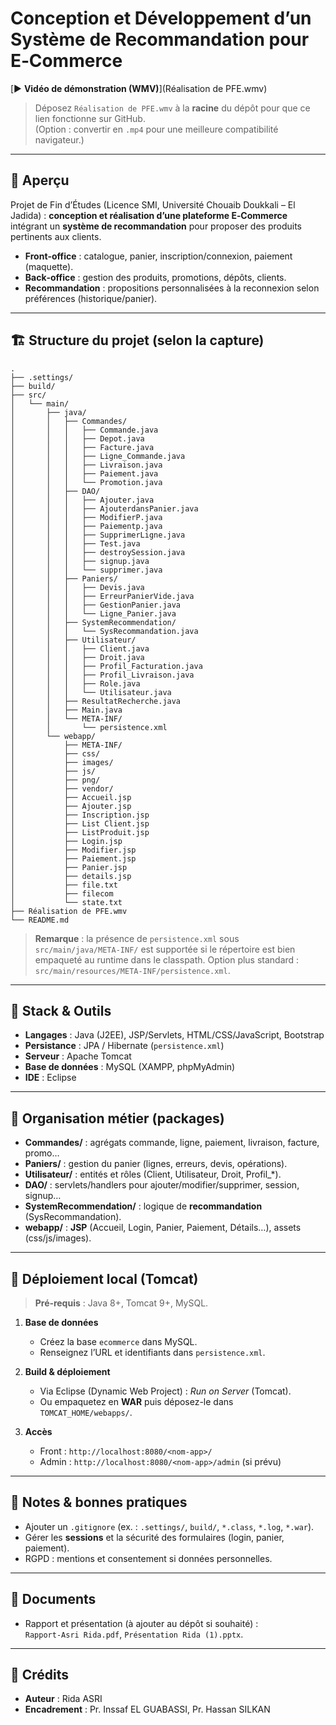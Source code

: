 # Conception et Développement d’un Système de Recommandation pour E‑Commerce

[▶️ **Vidéo de démonstration (WMV)**](Réalisation de PFE.wmv)

> Déposez `Réalisation de PFE.wmv` à la **racine** du dépôt pour que ce lien fonctionne sur GitHub.  
> (Option : convertir en `.mp4` pour une meilleure compatibilité navigateur.)

---

## 👋 Aperçu

Projet de Fin d’Études (Licence SMI, Université Chouaib Doukkali – El Jadida) : **conception et réalisation d’une plateforme E‑Commerce** intégrant un **système de recommandation** pour proposer des produits pertinents aux clients.

- **Front‑office** : catalogue, panier, inscription/connexion, paiement (maquette).  
- **Back‑office** : gestion des produits, promotions, dépôts, clients.  
- **Recommandation** : propositions personnalisées à la reconnexion selon préférences (historique/panier).

---

## 🏗️ Structure du projet (selon la capture)

```text
.
├── .settings/
├── build/
├── src/
│   └── main/
│       ├── java/
│       │   ├── Commandes/
│       │   │   ├── Commande.java
│       │   │   ├── Depot.java
│       │   │   ├── Facture.java
│       │   │   ├── Ligne_Commande.java
│       │   │   ├── Livraison.java
│       │   │   ├── Paiement.java
│       │   │   └── Promotion.java
│       │   ├── DAO/
│       │   │   ├── Ajouter.java
│       │   │   ├── AjouterdansPanier.java
│       │   │   ├── ModifierP.java
│       │   │   ├── Paiementp.java
│       │   │   ├── SupprimerLigne.java
│       │   │   ├── Test.java
│       │   │   ├── destroySession.java
│       │   │   ├── signup.java
│       │   │   └── supprimer.java
│       │   ├── Paniers/
│       │   │   ├── Devis.java
│       │   │   ├── ErreurPanierVide.java
│       │   │   ├── GestionPanier.java
│       │   │   └── Ligne_Panier.java
│       │   ├── SystemRecommendation/
│       │   │   └── SysRecommandation.java
│       │   ├── Utilisateur/
│       │   │   ├── Client.java
│       │   │   ├── Droit.java
│       │   │   ├── Profil_Facturation.java
│       │   │   ├── Profil_Livraison.java
│       │   │   ├── Role.java
│       │   │   └── Utilisateur.java
│       │   ├── ResultatRecherche.java
│       │   ├── Main.java
│       │   └── META-INF/
│       │       └── persistence.xml
│       └── webapp/
│           ├── META-INF/
│           ├── css/
│           ├── images/
│           ├── js/
│           ├── png/
│           ├── vendor/
│           ├── Accueil.jsp
│           ├── Ajouter.jsp
│           ├── Inscription.jsp
│           ├── List Client.jsp
│           ├── ListProduit.jsp
│           ├── Login.jsp
│           ├── Modifier.jsp
│           ├── Paiement.jsp
│           ├── Panier.jsp
│           ├── details.jsp
│           ├── file.txt
│           ├── filecom
│           └── state.txt
├── Réalisation de PFE.wmv
└── README.md
```

> **Remarque** : la présence de `persistence.xml` sous `src/main/java/META‑INF/` est supportée si le répertoire est bien empaqueté au runtime dans le classpath. Option plus standard : `src/main/resources/META-INF/persistence.xml`.

---

## 🧰 Stack & Outils

- **Langages** : Java (J2EE), JSP/Servlets, HTML/CSS/JavaScript, Bootstrap  
- **Persistance** : JPA / Hibernate (`persistence.xml`)  
- **Serveur** : Apache Tomcat  
- **Base de données** : MySQL (XAMPP, phpMyAdmin)  
- **IDE** : Eclipse

---

## 🧩 Organisation métier (packages)

- **Commandes/** : agrégats commande, ligne, paiement, livraison, facture, promo…  
- **Paniers/** : gestion du panier (lignes, erreurs, devis, opérations).  
- **Utilisateur/** : entités et rôles (Client, Utilisateur, Droit, Profil_*).  
- **DAO/** : servlets/handlers pour ajouter/modifier/supprimer, session, signup…  
- **SystemRecommendation/** : logique de **recommandation** (SysRecommandation).  
- **webapp/** : **JSP** (Accueil, Login, Panier, Paiement, Détails…), assets (css/js/images).

---

## 🚀 Déploiement local (Tomcat)

> **Pré‑requis** : Java 8+, Tomcat 9+, MySQL.

1. **Base de données**  
   - Créez la base `ecommerce` dans MySQL.  
   - Renseignez l’URL et identifiants dans `persistence.xml`.

2. **Build & déploiement**  
   - Via Eclipse (Dynamic Web Project) : *Run on Server* (Tomcat).  
   - Ou empaquetez en **WAR** puis déposez-le dans `TOMCAT_HOME/webapps/`.

3. **Accès**  
   - Front : `http://localhost:8080/<nom-app>/`  
   - Admin : `http://localhost:8080/<nom-app>/admin` (si prévu)

---

## 🔐 Notes & bonnes pratiques

- Ajouter un `.gitignore` (ex. : `.settings/`, `build/`, `*.class`, `*.log`, `*.war`).  
- Gérer les **sessions** et la sécurité des formulaires (login, panier, paiement).  
- RGPD : mentions et consentement si données personnelles.

---

## 📎 Documents

- Rapport et présentation (à ajouter au dépôt si souhaité) :  
  `Rapport-Asri Rida.pdf`, `Présentation Rida (1).pptx`.

---

## 👤 Crédits

- **Auteur** : Rida ASRI  
- **Encadrement** : Pr. Inssaf EL GUABASSI, Pr. Hassan SILKAN
